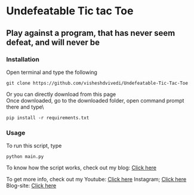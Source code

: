 # Undefeatable Tic tac Toe
## Play against a program, that has never seem defeat, and will never be
### Installation
Open terminal and type the following
```
git clone https://github.com/visheshdvivedi/Undefeatable-Tic-Tac-Toe
```
Or you can directly download from this page\
Once downloaded, go to the downloaded folder, open command prompt there and type\
```
pip install -r requirements.txt
```
### Usage
To run this script, type
```
python main.py
```
To know how the script works, check out my blog:
[Click here](https://itsallaboutpython.blogspot.com)

To get more info, check out my
Youtube: [Click here](https://www.youtube.com/channel/UCggZvARaczWC4wc4E6f330w)
Instagram; [Click here](http://instagram.com/itsallaboutpython)
Blog-site: [Click here](http://itsallaboutpython.blogspot.com/)
